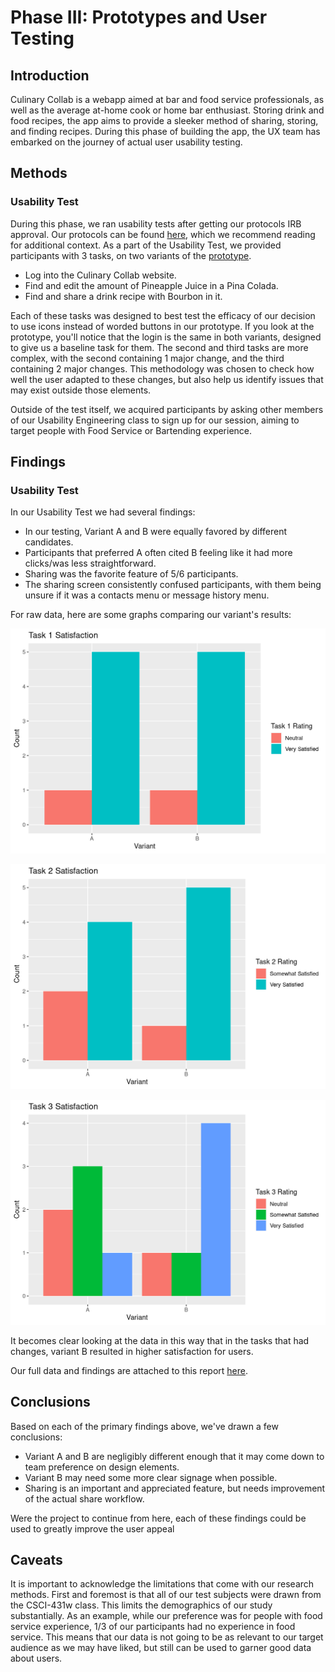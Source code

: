 # Phase III: Prototypes and User Testing

## Introduction

Culinary Collab is a webapp aimed at bar and food service professionals, as well as the average at-home cook or home bar enthusiast. Storing drink and food recipes, the app aims to provide a sleeker method of sharing, storing, and finding recipes. During this phase of building the app, the UX team has embarked on the journey of actual user usability testing. 

## Methods

### Usability Test

During this phase, we ran usability tests after getting our protocols IRB approval. Our protocols can be found [here](../protocol/), which we recommend reading for additional context. As a part of the Usability Test, we provided participants with 3 tasks, on two variants of the [prototype](../prototypes/).

- Log into the Culinary Collab website.
- Find and edit the amount of Pineapple Juice in a Pina Colada. 
- Find and share a drink recipe with Bourbon in it.

Each of these tasks was designed to best test the efficacy of our decision to use icons instead of worded buttons in our prototype. If you look at the prototype, you'll notice that the login is the same in both variants, designed to give us a baseline task for them. The second and third tasks are more complex, with the second containing 1 major change, and the third containing 2 major changes. This methodology was chosen to check how well the user adapted to these changes, but also help us identify issues that may exist outside those elements.

Outside of the test itself, we acquired participants by asking other members of our Usability Engineering class to sign up for our session, aiming to target people with Food Service or Bartending experience.

## Findings

### Usability Test

In our Usability Test we had several findings:

- In our testing, Variant A and B were equally favored by different candidates.
- Participants that preferred A often cited B feeling like it had more clicks/was less straightforward.
- Sharing was the favorite feature of 5/6 participants.
- The sharing screen consistently confused participants, with them being unsure if it was a contacts menu or message history menu.

For raw data, here are some graphs comparing our variant's results:

![Task 1 Rating](t1rating.png)

![Task 2 Rating](t2rating.png)

![Task 3 Rating](t3rating.png)

It becomes clear looking at the data in this way that in the tasks that had changes, variant B resulted in higher satisfaction for users.

Our full data and findings are attached to this report [here](../data/).

## Conclusions

Based on each of the primary findings above, we've drawn a few conclusions:

- Variant A and B are negligibly different enough that it may come down to team preference on design elements.
- Variant B may need some more clear signage when possible.
- Sharing is an important and appreciated feature, but needs improvement of the actual share workflow.

Were the project to continue from here, each of these findings could be used to greatly improve the user appeal 

## Caveats

It is important to acknowledge the limitations that come with our research methods. First and foremost is that all of our test subjects were drawn from the CSCI-431w class. This limits the demographics of our study substantially. As an example, while our preference was for people with food service experience, 1/3 of our participants had no experience in food service. This means that our data is not going to be as relevant to our target audience as we may have liked, but still can be used to garner good data about users.